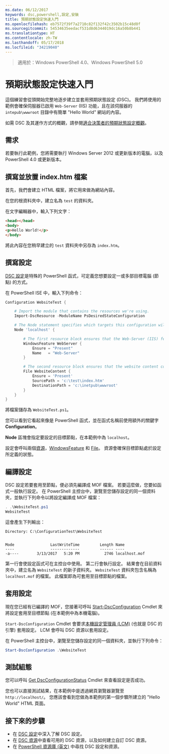 ```yaml
---
ms.date: 06/12/2017
keywords: dsc,powershell,設定,安裝
title: 預期狀態設定快速入門
ms.openlocfilehash: eb7572f39f7a2710c82f132f42c3502b15c48d0f
ms.sourcegitcommit: 54534635eedacf531d8d6344019dc16a50b8b441
ms.translationtype: HT
ms.contentlocale: zh-TW
ms.lasthandoff: 05/17/2018
ms.locfileid: "34219040"
---
```

> 適用於：Windows PowerShell 4.0、Windows PowerShell 5.0

# <a name="desired-state-configuration-quick-start"></a>預期狀態設定快速入門

這個練習會從頭開始完整地逐步建立並套用預期狀態設定 (DSC)。
我們將使用的範例會確保伺服器已啟用 `Web-Server` (IIS) 功能，且在該伺服器的 `intepub\wwwroot` 目錄中有簡單 "Hello World" 網站的內容。

如需 DSC 及其運作方式的概觀，請參閱[適合決策者的預期狀態設定概觀](decisionMaker.md)。

## <a name="requirements"></a>需求

若要執行此範例，您將需要執行 Windows Server 2012 或更新版本的電腦，以及 PowerShell 4.0 或更新版本。

## <a name="write-and-place-the-indexhtm-file"></a>撰寫並放置 index.htm 檔案

首先，我們會建立 HTML 檔案，將它用來做為網站內容。

在您的根資料夾中，建立名為 `test` 的資料夾。

在文字編輯器中，輸入下列文字：

```html
<head></head>
<body>
<p>Hello World!</p>
</body>
```

將此內容在您稍早建立的 `test` 資料夾中另存為 `index.htm`。

## <a name="write-the-configuration"></a>撰寫設定

[DSC 設定](configurations.md)是特殊的 PowerShell 函式，可定義您想要設定一或多部目標電腦 (節點) 的方式。

在 PowerShell ISE 中，輸入下列命令：

```powershell
Configuration WebsiteTest {

    # Import the module that contains the resources we're using.
    Import-DscResource -ModuleName PsDesiredStateConfiguration

    # The Node statement specifies which targets this configuration will be applied to.
    Node 'localhost' {

        # The first resource block ensures that the Web-Server (IIS) feature is enabled.
        WindowsFeature WebServer {
            Ensure = "Present"
            Name   = "Web-Server"
        }

        # The second resource block ensures that the website content copied to the website root folder.
        File WebsiteContent {
            Ensure = 'Present'
            SourcePath = 'c:\test\index.htm'
            DestinationPath = 'c:\inetpub\wwwroot'
        }
    }
}
```

將檔案儲存為 `WebsiteTest.ps1`。

您可以看到它看起來像是 PowerShell 函式，並在函式名稱前使用額外的關鍵字 **Configuration**。

**Node** 區塊會指定要設定的目標節點，在本範例中為 `localhost`。

設定會呼叫兩個[資源](resources.md)，[WindowsFeature](windowsFeatureResource.md) 和 [File](fileResource.md)。
資源會確保目標節點處於設定所定義的狀態。

## <a name="compile-the-configuration"></a>編譯設定

DSC 設定若要套用至節點，便必須先編譯成 MOF 檔案。
若要這麼做，您要如函式一般執行設定。
在 PowerShell 主控台中，瀏覽至您儲存設定的同一個資料夾，並執行下列命令以將設定編譯成 MOF 檔案：

```powershell
. .\WebsiteTest.ps1
WebsiteTest
```

這會產生下列輸出：

```
Directory: C:\ConfigurationTest\WebsiteTest


Mode                LastWriteTime         Length Name
----                -------------         ------ ----
-a----        3/13/2017   5:20 PM           2746 localhost.mof
```

第一行會使設定函式可在主控台中使用。
第二行會執行設定。
結果會在目前資料夾中，建立名為 `WebsiteTest` 的新子資料夾。
`WebsiteTest` 資料夾包含名稱為 `localhost.mof` 的檔案。
此檔案即為可套用至目標節點的檔案。

## <a name="apply-the-configuration"></a>套用設定

現在您已經有已編譯的 MOF，您接著可呼叫 [Start-DscConfiguration](/reference/5.1/PSDesiredStateConfiguration/Start-DscConfiguration) Cmdlet 來將設定套用至目標節點 (在本範例中為本機電腦)。

`Start-DscConfiguration` Cmdlet 會要求[本機設定管理員 (LCM)](metaConfig.md) (也就是 DSC 的引擎) 套用設定。
LCM 會呼叫 DSC 資源以套用設定。

在 PowerShell 主控台中，瀏覽至您儲存設定的同一個資料夾，並執行下列命令：

```powershell
Start-DscConfiguration .\WebsiteTest
```

## <a name="test-the-configuration"></a>測試組態

您可以呼叫 [Get DscConfigurationStatus](/reference/5.1/PSDesiredStateConfiguration/Get-DscConfigurationStatus) Cmdlet 來查看設定是否成功。

您也可以直接測試結果，在本範例中是透過網頁瀏覽器瀏覽至 `http://localhost/`。
您應該會看到您做為本範例的第一個步驟所建立的 "Hello World" HTML 頁面。

## <a name="next-steps"></a>接下來的步驟

- 在 [DSC 設定](configurations.md)中深入了解 DSC 設定。
- 在 [DSC 資源](resources.md)中查看可用的 DSC 資源，以及如何建立自訂 DSC 資源。
- 在 [PowerShell 資源庫 (英文)](https://www.powershellgallery.com/) 中尋找 DSC 設定和資源。